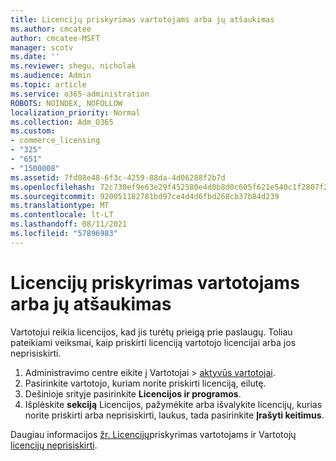 ```yaml
---
title: Licencijų priskyrimas vartotojams arba jų atšaukimas
ms.author: cmcatee
author: cmcatee-MSFT
manager: scotv
ms.date: ''
ms.reviewer: shegu, nicholak
ms.audience: Admin
ms.topic: article
ms.service: o365-administration
ROBOTS: NOINDEX, NOFOLLOW
localization_priority: Normal
ms.collection: Adm_O365
ms.custom:
- commerce_licensing
- "325"
- "651"
- "1500008"
ms.assetid: 7fd08e48-6f3c-4259-88da-4d06288f2b7d
ms.openlocfilehash: 72c730ef9e63e29f452580e4d0b8d0c605f621e540c1f2807f284c47aeaa37f5
ms.sourcegitcommit: 920051182781bd97ce4d4d6fbd268cb37b84d239
ms.translationtype: MT
ms.contentlocale: lt-LT
ms.lasthandoff: 08/11/2021
ms.locfileid: "57896983"
---
```

# <a name="assign-or-unassign-licenses-to-users"></a>Licencijų priskyrimas vartotojams arba jų atšaukimas

Vartotojui reikia licencijos, kad jis turėtų prieigą prie paslaugų. Toliau pateikiami veiksmai, kaip priskirti licenciją vartotojo licencijai arba jos neprisiskirti.
  
1. Administravimo centre eikite  į Vartotojai \> [aktyvūs vartotojai](https://go.microsoft.com/fwlink/p/?linkid=834822).
2. Pasirinkite vartotojo, kuriam norite priskirti licenciją, eilutę.
3. Dešinioje srityje pasirinkite **Licencijos ir programos**.
4. Išplėskite **sekciją** Licencijos, pažymėkite arba išvalykite licencijų, kurias norite priskirti arba neprisiskirti, laukus, tada pasirinkite **Įrašyti keitimus**.

Daugiau informacijos [žr. Licencijų](https://docs.microsoft.com/microsoft-365/admin/manage/assign-licenses-to-users)priskyrimas vartotojams ir Vartotojų [licencijų neprisiskirti](https://docs.microsoft.com/microsoft-365/admin/manage/remove-licenses-from-users).